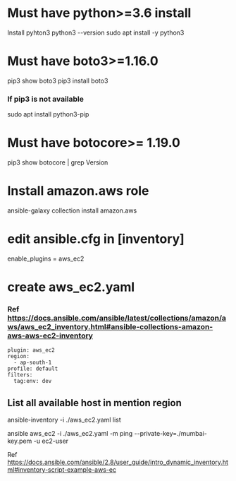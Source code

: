 # Must have python>=3.6 install
Install pyhton3
python3 --version
sudo apt install -y python3

# Must have boto3>=1.16.0
pip3 show boto3
pip3 install boto3

### If pip3 is not available
sudo apt install python3-pip

# Must have botocore>= 1.19.0
pip3 show botocore | grep Version

# Install amazon.aws role
ansible-galaxy collection install amazon.aws

# edit ansible.cfg in [inventory]
enable_plugins = aws_ec2

# create aws_ec2.yaml
### Ref https://docs.ansible.com/ansible/latest/collections/amazon/aws/aws_ec2_inventory.html#ansible-collections-amazon-aws-aws-ec2-inventory
```
plugin: aws_ec2
region:
  - ap-south-1
profile: default
filters:
  tag:env: dev
```

## List all available host in mention region
ansible-inventory -i ./aws_ec2.yaml list


ansible aws_ec2 -i ./aws_ec2.yaml -m ping --private-key=./mumbai-key.pem -u ec2-user

Ref https://docs.ansible.com/ansible/2.8/user_guide/intro_dynamic_inventory.html#inventory-script-example-aws-ec